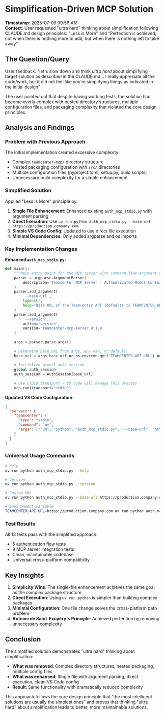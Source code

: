 # Simplification-Driven MCP Solution

**Timestamp:** 2025-07-09 09:56 AM  
**Context:** User requested "ultra hard" thinking about simplification following CLAUDE.md design principles: "Less is More" and "Perfection is achieved, not when there is nothing more to add, but when there is nothing left to take away"

## The Question/Query

User feedback: "let's slow down and think *ultra hard* about simplifying target solution as described in the CLAUDE.md... I really appreciate all the code/work, but it did not feel like you're simplifying things as indicated in the initial design"

The user pointed out that despite having working tests, the solution had become overly complex with nested directory structures, multiple configuration files, and packaging complexity that violated the core design principles.

## Analysis and Findings

### Problem with Previous Approach

The initial implementation created excessive complexity:
- Complex `teamcenter-mcp/` directory structure
- Nested packaging configuration with `src/` directories
- Multiple configuration files (pyproject.toml, setup.py, build scripts)
- Unnecessary build complexity for a simple enhancement

### Simplified Solution

Applied "Less is More" principle by:

1. **Single File Enhancement**: Enhanced existing `auth_mcp_stdio.py` with argument parsing
2. **Direct Execution**: Use `uv run python auth_mcp_stdio.py --base-url https://production.company.com`
3. **Simple VS Code Config**: Updated to use direct file execution
4. **Minimal Dependencies**: Only added argparse and os imports

### Key Implementation Changes

**Enhanced `auth_mcp_stdio.py`:**
```python
def main():
    """Main entry point for the MCP server with command-line argument support"""
    parser = argparse.ArgumentParser(
        description="Teamcenter MCP Server - Authenticated Model Context Protocol server"
    )
    parser.add_argument(
        '--base-url', 
        type=str,
        help='Base URL of the Teamcenter API (defaults to TEAMCENTER_API_URL env var or http://localhost:8000)'
    )
    parser.add_argument(
        '--version',
        action='version',
        version='teamcenter-mcp-server 0.1.0'
    )
    
    args = parser.parse_args()
    
    # Determine base URL from args, env var, or default
    base_url = args.base_url or os.environ.get('TEAMCENTER_API_URL') or 'http://localhost:8000'
    
    # Initialize global auth session
    global auth_session
    auth_session = AuthSession(base_url)
    
    # Use STDIO transport - VS Code will manage this process
    mcp.run(transport="stdio")
```

**Updated VS Code Configuration:**
```json
{
  "servers": {
    "teamcenter": {
      "type": "stdio",
      "command": "uv",
      "args": ["run", "python", "auth_mcp_stdio.py", "--base-url", "http://localhost:8000"]
    }
  }
}
```

### Universal Usage Commands

```bash
# Help
uv run python auth_mcp_stdio.py --help

# Version
uv run python auth_mcp_stdio.py --version

# Custom URL
uv run python auth_mcp_stdio.py --base-url https://production.company.com

# Environment variable
TEAMCENTER_API_URL=https://production.company.com uv run python auth_mcp_stdio.py
```

### Test Results

All 13 tests pass with the simplified approach:
- 5 authentication flow tests
- 8 MCP server integration tests
- Clean, maintainable codebase
- Universal cross-platform compatibility

## Key Insights

1. **Simplicity Wins**: The single-file enhancement achieves the same goal as the complex package structure
2. **Direct Execution**: Using `uv run python` is simpler than building complex packages
3. **Minimal Configuration**: One file change solves the cross-platform path problem
4. **Antoine de Saint-Exupéry's Principle**: Achieved perfection by removing unnecessary complexity

## Conclusion

The simplified solution demonstrates "ultra hard" thinking about simplification:
- **What was removed**: Complex directory structures, nested packaging, multiple config files
- **What was enhanced**: Single file with argument parsing, direct execution, clean VS Code config
- **Result**: Same functionality with dramatically reduced complexity

This approach follows the core design principle that "the most intelligent solutions are usually the simplest ones" and proves that thinking "ultra hard" about simplification leads to better, more maintainable solutions.